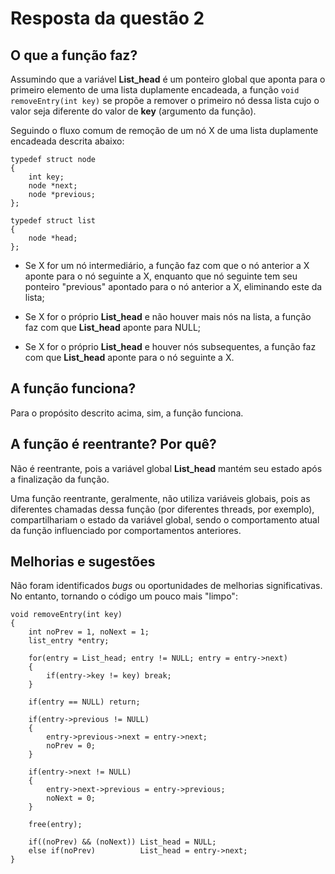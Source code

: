 # Resposta da questão 2

## O que a função faz?

Assumindo que a variável **List_head** é um ponteiro global que aponta para o primeiro elemento de uma lista duplamente encadeada, a função `void removeEntry(int key)` se propõe a remover o primeiro nó dessa lista cujo o valor seja diferente do valor de **key** (argumento da função).

Seguindo o fluxo comum de remoção de um nó X de uma lista duplamente encadeada descrita abaixo:

```
typedef struct node
{
    int key;
    node *next;
    node *previous;
};

typedef struct list
{
    node *head;
};
```

- Se X for um nó intermediário, a função faz com que o nó anterior a X aponte para o nó seguinte a X, enquanto que nó seguinte tem seu ponteiro "previous" apontado para o nó anterior a X, eliminando este da lista;

- Se X for o próprio **List_head** e não houver mais nós na lista, a função faz com que **List_head** aponte para NULL;

- Se X for o próprio **List_head** e houver nós subsequentes, a função faz com que **List_head** aponte para o nó seguinte a X.

## A função funciona?

Para o propósito descrito acima, sim, a função funciona.

## A função é reentrante? Por quê?

Não é reentrante, pois a variável global **List_head** mantém seu estado após a finalização da função. 

Uma função reentrante, geralmente, não utiliza variáveis globais, pois as diferentes chamadas dessa função (por diferentes threads, por exemplo), compartilhariam o estado da variável global, sendo o comportamento atual da função influenciado por comportamentos anteriores.

## Melhorias e sugestões

Não foram identificados *bugs* ou oportunidades de melhorias significativas. No entanto, tornando o código um pouco mais "limpo":

```
void removeEntry(int key)
{
    int noPrev = 1, noNext = 1;
    list_entry *entry;

    for(entry = List_head; entry != NULL; entry = entry->next)
    {
        if(entry->key != key) break;
    }
    
    if(entry == NULL) return;
    
    if(entry->previous != NULL)
    {
        entry->previous->next = entry->next;
        noPrev = 0;
    }

    if(entry->next != NULL)
    {
        entry->next->previous = entry->previous;
        noNext = 0;
    }

    free(entry);

    if((noPrev) && (noNext)) List_head = NULL;
    else if(noPrev)          List_head = entry->next;
}
```